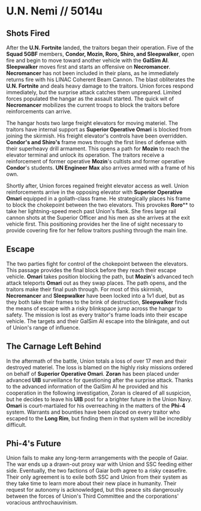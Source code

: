 # U.N. Nemi // 5014u

## Shots Fired

After the **U.N. Fortnite** landed, the traitors began their operation. Five of the **Squad 5GBF** members, **Condor, Mozin, Roro, Shiro, and Sleepwalker**, open fire and begin to move toward another vehicle with the **GalSim AI**. **Sleepwalker** moves first and starts an offensive on **Necromancer**. **Necromancer** has not been included in their plans, as he immediately returns fire with his LINAC Coherent Beam Cannon. The blast obliterates the **U.N. Fortnite** and deals heavy damage to the traitors. Union forces respond immediately, but the surprise attack catches them unprepared. Limited forces populated the hangar as the assault started. The quick wit of **Necromancer** mobilizes the current troops to block the traitors before reinforcements can arrive.

The hangar hosts two large freight elevators for moving materiel. The traitors have internal support as **Superior Operative Omari** is blocked from joining the skirmish. His freight elevator's controls have been overridden. **Condor's and Shiro's** frame mows through the first lines of defense with their superheavy drill armament. This opens a path for **Mozin** to reach the elevator terminal and unlock its operation. The traitors receive a reinforcement of former operative **Mozin**'s cultists and former operative **Condor**'s students. **UN Engineer Max** also arrives armed with a frame of his own. 

Shortly after, Union forces regained freight elevator access as well. Union reinforcements arrive in the opposing elevator with **Superior Operative Omari** equipped in a goliath-class frame. He strategically places his frame to block the chokepoint between the two elevators. This provokes **Roro**** to take her lightning-speed mech past Union's flank. She fires large rail cannon shots at the Superior Officer and his men as she arrives at the exit vehicle first. This positioning provides her the line of sight necessary to provide covering fire for her fellow traitors pushing through the main line.

## Escape

The two parties fight for control of the chokepoint between the elevators. This passage provides the final block before they reach their escape vehicle. **Omari** takes position blocking the path, but **Mozin**'s advanced tech attack teleports **Omari** out as they swap places. The path opens, and the traitors make their final push through. For most of this skirmish, **Necromancer** and **Sleepwalker** have been locked into a 1v1 duel, but as they both take their frames to the brink of destruction, **Sleepwalker** finds the means of escape with a risky blinkspace jump across the hangar to safety. The mission is lost as every traitor's frame loads into their escape vehicle. The targets and their GalSim AI escape into the blinkgate, and out of Union's range of influence. 

## The Carnage Left Behind

In the aftermath of the battle, Union totals a loss of over 17 men and their destroyed materiel. The loss is blamed on the highly risky missions ordered on behalf of **Superior Operative Omari**. **Zoran** has been placed under advanced **UIB** surveillance for questioning after the surprise attack. Thanks to the advanced information of the GalSim AI he provided and his cooperation in the following investigation, Zoran is cleared of all suspicion, but he decides to leave his **UIB** post for a brighter future in the Union Navy. **Omari** is court-martialed for his overreaching in the matters of the **Phi-4** system. Warrants and bounties have been placed on every traitor who escaped to the **Long Rim**, but finding them in that system will be incredibly difficult.

## Phi-4's Future

Union fails to make any long-term arrangements with the people of Gaiar. The war ends up a drawn-out proxy war with Union and SSC feeding either side. Eventually, the two factions of Gaiar both agree to a risky ceasefire. Their only agreement is to exile both SSC and Union from their system as they take time to learn more about their new place in humanity. Their request for autonomy is acknowledged, but this peace sits dangerously between the forces of Union's Third Committee and the corporations' voracious anthrochauvinism.